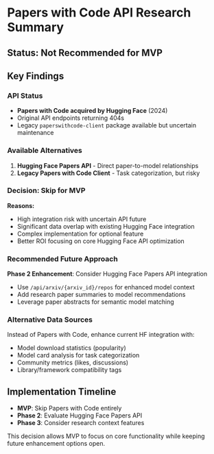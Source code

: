 # Papers with Code API Research Summary

## Status: Not Recommended for MVP

## Key Findings

### API Status
- **Papers with Code acquired by Hugging Face** (2024)
- Original API endpoints returning 404s
- Legacy `paperswithcode-client` package available but uncertain maintenance

### Available Alternatives
1. **Hugging Face Papers API** - Direct paper-to-model relationships
2. **Legacy Papers with Code Client** - Task categorization, but risky

### Decision: Skip for MVP

**Reasons:**
- High integration risk with uncertain API future
- Significant data overlap with existing Hugging Face integration
- Complex implementation for optional feature
- Better ROI focusing on core Hugging Face API optimization

### Recommended Future Approach
**Phase 2 Enhancement**: Consider Hugging Face Papers API integration
- Use `/api/arxiv/{arxiv_id}/repos` for enhanced model context
- Add research paper summaries to model recommendations
- Leverage paper abstracts for semantic model matching

### Alternative Data Sources
Instead of Papers with Code, enhance current HF integration with:
- Model download statistics (popularity)
- Model card analysis for task categorization  
- Community metrics (likes, discussions)
- Library/framework compatibility tags

## Implementation Timeline
- **MVP**: Skip Papers with Code entirely
- **Phase 2**: Evaluate Hugging Face Papers API
- **Phase 3**: Consider research context features

This decision allows MVP to focus on core functionality while keeping future enhancement options open.
